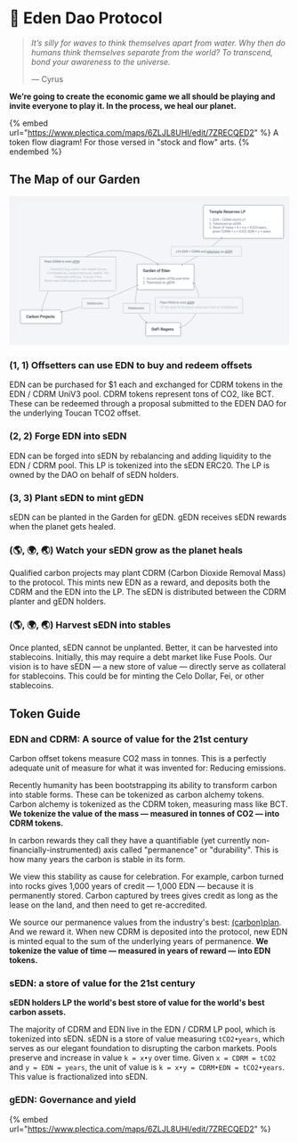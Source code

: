 # 🌟 Eden Dao Protocol

> _It’s silly for waves to think themselves apart from water. Why then do humans think themselves separate from the world? To transcend, bond your awareness to the universe._
>
> — Cyrus

**We’re going to create the economic game we all should be playing and invite everyone to play it. In the process, we heal our planet.**

{% embed url="https://www.plectica.com/maps/6ZLJL8UHI/edit/7ZRECQED2" %}
A token flow diagram! For those versed in "stock and flow" arts.
{% endembed %}

## The Map of our Garden

![](<.gitbook/assets/Screenshot 2022-02-18 at 15.52.30.png>)

### **(1, 1) Offsetters can use EDN to buy and redeem offsets**

EDN can be purchased for $1 each and exchanged for CDRM tokens in the EDN / CDRM UniV3 pool. CDRM tokens represent tons of CO2, like BCT. These can be redeemed through a proposal submitted to the EDEN DAO for the underlying Toucan TCO2 offset.

### (2, 2) Forge EDN into sEDN

EDN can be forged into sEDN by rebalancing and adding liquidity to the EDN / CDRM pool. This LP is tokenized into the sEDN ERC20. The LP is owned by the DAO on behalf of sEDN holders.

### (3, 3) **Plant sEDN to mint gEDN**

sEDN can be planted in the Garden for gEDN. gEDN receives sEDN rewards when the planet gets healed.

### (🌎, 🌍, 🌏) Watch your sEDN grow as the planet heals

Qualified carbon projects may plant CDRM (Carbon Dioxide Removal Mass) to the protocol. This mints new EDN as a reward, and deposits both the CDRM and the EDN into the LP. The sEDN is distributed between the CDRM planter and gEDN holders.

### (🌎, 🌍, 🌏) Harvest sEDN into stables&#x20;

Once planted, sEDN cannot be unplanted. Better, it can be harvested into stablecoins. Initially, this may require a debt market like Fuse Pools. Our vision is to have sEDN — a new store of value — directly serve as collateral for stablecoins. This could be for minting the Celo Dollar, Fei, or other stablecoins.



## Token Guide

### EDN and CDRM: A source of value for the 21st century

Carbon offset tokens measure CO2 mass in tonnes. This is a perfectly adequate unit of measure for what it was invented for: Reducing emissions.

Recently humanity has been bootstrapping its ability to transform carbon into stable forms. These can be tokenized as carbon alchemy tokens. Carbon alchemy is tokenized as the CDRM token, measuring mass like BCT. **We tokenize the value of the mass — measured in tonnes of CO2 — into CDRM tokens.**

In carbon rewards they call they have a quantifiable (yet currently non-financially-instrumented) axis called "permanence" or "durability". This is how many years the carbon is stable in its form.&#x20;

We view this stability as cause for celebration. For example, carbon turned into rocks gives 1,000 years of credit — 1,000 EDN — because it is permanently stored. Carbon captured by trees gives credit as long as the lease on the land, and then need to get re-accredited.&#x20;

We source our permanence values from the industry's best: [(carbon)plan](https://carbonplan.org/research/cdr-database). And we reward it. When new CDRM is deposited into the protocol, new EDN is minted equal to the sum of the underlying years of permanence. **We tokenize the value of time — measured in years of reward — into EDN tokens.**

### sEDN: a store of value for the 21st century

**sEDN holders LP the world's best store of value for the world's best carbon assets.**

The majority of CDRM and EDN live in the EDN / CDRM LP pool, which is tokenized into sEDN. sEDN is a store of value measuring `tCO2•years`, which serves as our elegant foundation to disrupting the carbon markets. Pools preserve and increase in value `k = x•y` over time. Given `x = CDRM = tCO2` and `y = EDN = years`, the unit of value is `k = x•y = CDRM•EDN = tCO2•years`. This value is fractionalized into sEDN.

### gEDN: Governance and yield

{% embed url="https://www.plectica.com/maps/6ZLJL8UHI/edit/7ZRECQED2" %}
